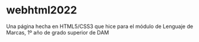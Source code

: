 # webhtml2022

Una página hecha en HTML5/CSS3 que hice para el módulo de Lenguaje de Marcas, 1º año de grado superior de DAM

